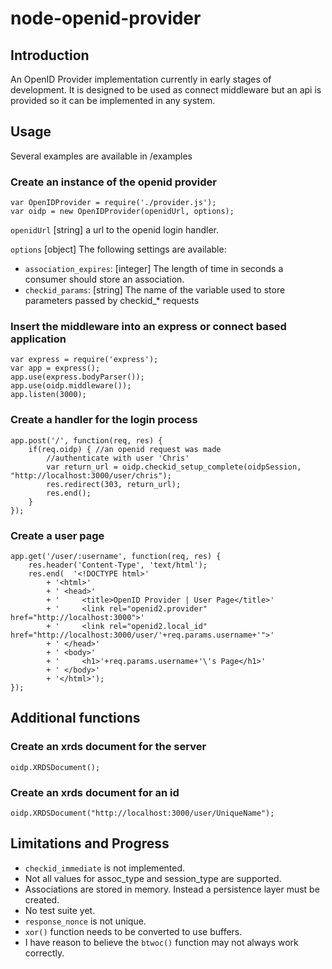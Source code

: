 # node-openid-provider

## Introduction

An OpenID Provider implementation currently in early stages of development. It is designed to be used as connect middleware but an api is provided so it can be implemented in any system.

## Usage

Several examples are available in /examples

### Create an instance of the openid provider

    var OpenIDProvider = require('./provider.js');
	var oidp = new OpenIDProvider(openidUrl, options);

`openidUrl` [string] a url to the openid login handler.

`options` [object] The following settings are available:

- `association_expires`: [integer] The length of time in seconds a consumer should store an association.
- `checkid_params`: [string] The name of the variable used to store parameters passed by checkid_* requests

### Insert the middleware into an express or connect based application

    var express = require('express');
    var app = express();
    app.use(express.bodyParser());
    app.use(oidp.middleware());
    app.listen(3000);

### Create a handler for the login process

    app.post('/', function(req, res) {
        if(req.oidp) { //an openid request was made
            //authenticate with user 'Chris'
            var return_url = oidp.checkid_setup_complete(oidpSession, "http://localhost:3000/user/chris");
            res.redirect(303, return_url);
            res.end();
        }
    });
    
### Create a user page

    app.get('/user/:username', function(req, res) {
        res.header('Content-Type', 'text/html');
        res.end(  '<!DOCTYPE html>'
	    	+ '<html>'
			+ '	<head>'
			+ '		<title>OpenID Provider | User Page</title>'
			+ '		<link rel="openid2.provider" href="http://localhost:3000">'
			+ '		<link rel="openid2.local_id" href="http://localhost:3000/user/'+req.params.username+'">'
			+ '	</head>'
			+ '	<body>'
			+ '		<h1>'+req.params.username+'\'s Page</h1>'
			+ '	</body>'
			+ '</html>');
    });

## Additional functions
### Create an xrds document for the server

	oidp.XRDSDocument();

### Create an xrds document for an id

	oidp.XRDSDocument("http://localhost:3000/user/UniqueName");

## Limitations and Progress

- `checkid_immediate` is not implemented.
- Not all values for assoc_type and session_type are supported.
- Associations are stored in memory. Instead a persistence layer must be created.
- No test suite yet.
- `response_nonce` is not unique.
- `xor()` function needs to be converted to use buffers.
- I have reason to believe the `btwoc()` function may not always work correctly.